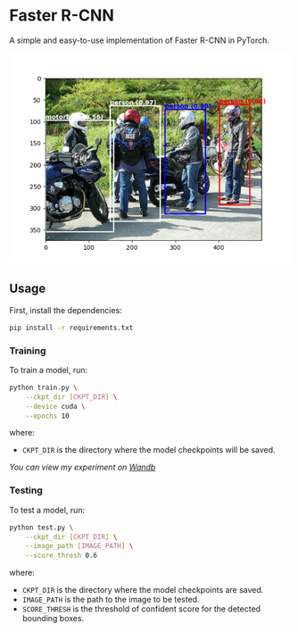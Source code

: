 # Faster R-CNN
A simple and easy-to-use implementation of Faster R-CNN in PyTorch.

![image info](assets/fig1.png)

## Usage
First, install the dependencies:
```bash
pip install -r requirements.txt
```
### Training
To train a model, run:
```bash
python train.py \
    --ckpt_dir [CKPT_DIR] \
    --device cuda \
    --epochs 10
```
where:
- `CKPT_DIR` is the directory where the model checkpoints will be saved.

*You can view my experiment on [Wandb](https://wandb.ai/hoang1007/Faster%20RCNN?workspace=user-hoang1007)*
### Testing
To test a model, run:
```bash
python test.py \
    --ckpt_dir [CKPT_DIR] \
    --image_path [IMAGE_PATH] \
    --score_thresh 0.6
```
where:
- `CKPT_DIR` is the directory where the model checkpoints are saved.
- `IMAGE_PATH` is the path to the image to be tested.
- `SCORE_THRESH` is the threshold of confident score for the detected bounding boxes.